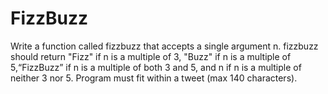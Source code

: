 # FizzBuzz
Write a function called fizzbuzz that accepts a single argument n. fizzbuzz should return "Fizz" if n is a multiple of 3, "Buzz" if n is a multiple of 5,“FizzBuzz” if n is a multiple of both 3 and 5, and n if n is a multiple of neither 3 nor 5.
Program must fit within a tweet (max 140 characters).
